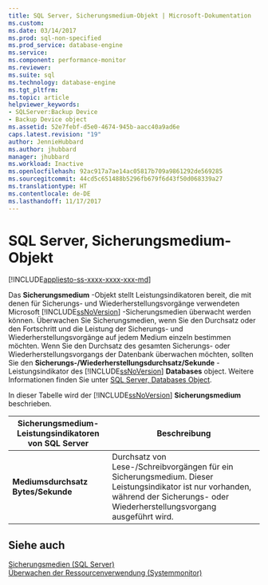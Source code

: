 ```yaml
---
title: SQL Server, Sicherungsmedium-Objekt | Microsoft-Dokumentation
ms.custom: 
ms.date: 03/14/2017
ms.prod: sql-non-specified
ms.prod_service: database-engine
ms.service: 
ms.component: performance-monitor
ms.reviewer: 
ms.suite: sql
ms.technology: database-engine
ms.tgt_pltfrm: 
ms.topic: article
helpviewer_keywords:
- SQLServer:Backup Device
- Backup Device object
ms.assetid: 52e7febf-d5e0-4674-945b-aacc40a9ad6e
caps.latest.revision: "19"
author: JennieHubbard
ms.author: jhubbard
manager: jhubbard
ms.workload: Inactive
ms.openlocfilehash: 92ac917a7ae14ac05817b709a9861292de569285
ms.sourcegitcommit: 44cd5c651488b5296fb679f6d43f50d068339a27
ms.translationtype: HT
ms.contentlocale: de-DE
ms.lasthandoff: 11/17/2017
---
```

# <a name="sql-server-backup-device-object"></a>SQL Server, Sicherungsmedium-Objekt
[!INCLUDE[appliesto-ss-xxxx-xxxx-xxx-md](../../includes/appliesto-ss-xxxx-xxxx-xxx-md.md)]

  Das **Sicherungsmedium** -Objekt stellt Leistungsindikatoren bereit, die mit denen für Sicherungs- und Wiederherstellungsvorgänge verwendeten Microsoft [!INCLUDE[ssNoVersion](../../includes/ssnoversion-md.md)] -Sicherungsmedien überwacht werden können. Überwachen Sie Sicherungsmedien, wenn Sie den Durchsatz oder den Fortschritt und die Leistung der Sicherungs- und Wiederherstellungsvorgänge auf jedem Medium einzeln bestimmen möchten. Wenn Sie den Durchsatz des gesamten Sicherungs- oder Wiederherstellungsvorgangs der Datenbank überwachen möchten, sollten Sie den **Sicherungs-/Wiederherstellungsdurchsatz/Sekunde** -Leistungsindikator des [!INCLUDE[ssNoVersion](../../includes/ssnoversion-md.md)] **Databases** object. Weitere Informationen finden Sie unter [SQL Server, Databases Object](../../relational-databases/performance-monitor/sql-server-databases-object.md).  
  
 In dieser Tabelle wird der [!INCLUDE[ssNoVersion](../../includes/ssnoversion-md.md)] **Sicherungsmedium** beschrieben.  
  
|Sicherungsmedium-Leistungsindikatoren von SQL Server|Beschreibung|  
|---------------------------------------|-----------------|  
|**Mediumsdurchsatz Bytes/Sekunde**|Durchsatz von Lese-/Schreibvorgängen für ein Sicherungsmedium. Dieser Leistungsindikator ist nur vorhanden, während der Sicherungs- oder Wiederherstellungsvorgang ausgeführt wird.|  
  
## <a name="see-also"></a>Siehe auch  
 [Sicherungsmedien &#40;SQL Server&#41;](../../relational-databases/backup-restore/backup-devices-sql-server.md)   
 [Überwachen der Ressourcenverwendung &#40;Systemmonitor&#41;](../../relational-databases/performance-monitor/monitor-resource-usage-system-monitor.md)  
  
  

